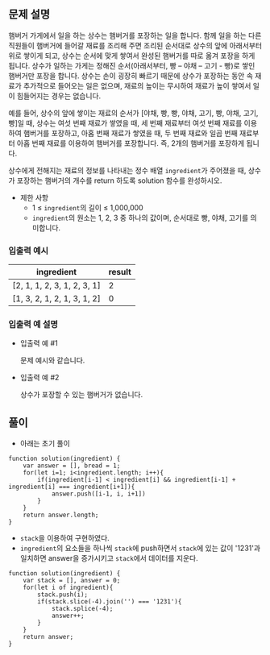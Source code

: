 ## 문제 설명

햄버거 가게에서 일을 하는 상수는 햄버거를 포장하는 일을 합니다. 함께 일을 하는 다른 직원들이 햄버거에 들어갈 재료를 조리해 주면 조리된 순서대로 상수의 앞에 아래서부터 위로 쌓이게 되고, 상수는 순서에 맞게 쌓여서 완성된 햄버거를 따로 옮겨 포장을 하게 됩니다. 상수가 일하는 가게는 정해진 순서(아래서부터, 빵 – 야채 – 고기 - 빵)로 쌓인 햄버거만 포장을 합니다. 상수는 손이 굉장히 빠르기 때문에 상수가 포장하는 동안 속 재료가 추가적으로 들어오는 일은 없으며, 재료의 높이는 무시하여 재료가 높이 쌓여서 일이 힘들어지는 경우는 없습니다.

예를 들어, 상수의 앞에 쌓이는 재료의 순서가 [야채, 빵, 빵, 야채, 고기, 빵, 야채, 고기, 빵]일 때, 상수는 여섯 번째 재료가 쌓였을 때, 세 번째 재료부터 여섯 번째 재료를 이용하여 햄버거를 포장하고, 아홉 번째 재료가 쌓였을 때, 두 번째 재료와 일곱 번째 재료부터 아홉 번째 재료를 이용하여 햄버거를 포장합니다. 즉, 2개의 햄버거를 포장하게 됩니다.

상수에게 전해지는 재료의 정보를 나타내는 정수 배열 `ingredient`가 주어졌을 때, 상수가 포장하는 햄버거의 개수를 return 하도록 solution 함수를 완성하시오.

- 제한 사항
  - 1 ≤ `ingredient`의 길이 ≤ 1,000,000
  - `ingredient`의 원소는 1, 2, 3 중 하나의 값이며, 순서대로 빵, 야채, 고기를 의미합니다.

### 입출력 예시

| ingredient                  | result |
| --------------------------- | ------ |
| [2, 1, 1, 2, 3, 1, 2, 3, 1] | 2      |
| [1, 3, 2, 1, 2, 1, 3, 1, 2] | 0      |

### 입출력 예 설명

- 입출력 예 #1

  문제 예시와 같습니다.

- 입출력 예 #2

  상수가 포장할 수 있는 햄버거가 없습니다.

## 풀이

- 아래는 초기 풀이

```
function solution(ingredient) {
    var answer = [], bread = 1;
    for(let i=1; i<ingredient.length; i++){
        if(ingredient[i-1] < ingredient[i] && ingredient[i-1] + ingredient[i] === ingredient[i+1]){
            answer.push([i-1, i, i+1])
        }
    }
    return answer.length;
}
```

- `stack`을 이용하여 구현하였다.
- `ingredient`의 요소들을 하나씩 `stack`에 push하면서 `stack`에 있는 값이 '1231'과 일치하면 answer을 증가시키고 `stack`에서 데이터를 지운다.

```
function solution(ingredient) {
    var stack = [], answer = 0;
    for(let i of ingredient){
        stack.push(i);
        if(stack.slice(-4).join('') === '1231'){
            stack.splice(-4);
            answer++;
        }
    }
    return answer;
}
```
